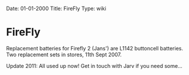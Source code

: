 Date: 01-01-2000
Title: FireFly
Type: wiki


FireFly 
=======





Replacement batteries for Firefly 2 (Jans') are L1142 buttoncell
batteries. Two replacement sets in stores, 11th Sept 2007.

Update 2011: All used up now! Get in touch with Jarv if you need some...







